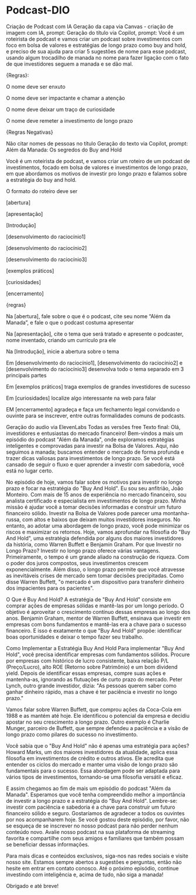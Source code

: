 # Podcast-DIO
Criação de Podcast com IA
Geração da capa via Canvas - criação de imagem com IA, prompt: 
Geração do título via Copilot, prompt: Você é um roteirista de podcast e vamos criar um podcast sobre investimentos com foco em bolsa de valores e estratégias de longo prazo como buy and hold, e preciso de sua ajuda para criar 5 sugestões de nome para esse podcast, usando algum trocadilho de manada no nome para fazer ligação com o fato de que investidores seguem a manada e se dão mal.

{Regras}:

O nome deve ser enxuto

O nome deve ser impactante e chamar a atenção

O nome deve deixar um traço de curiosidade

O nome deve remeter a investimento de longo prazo

 

{Regras Negativas}

Não citar nomes de pessoas no título
Geração do texto via Copilot, prompt: Além da Manada: Os segredos do Buy and Hold

 

Você é um roteirista de podcast, e vamos criar um roteiro de um podcast de investimentos, focado em bolsa de valores e investimentos de longo prazo, em que abordamos os motivos de investir pro longo prazo e falamos sobre a estratégia do buy and hold.

 

O formato do roteiro deve ser

 

[abertura]

[apresentação]

[Introdução]

[desenvolvimento do raciocínio1]

[desenvolvimento do raciocínio2]

[desenvolvimento do raciocínio3]

[exemplos práticos]

[curiosidades]

[encerramento]

 

{regras}

Na [abertura], fale sobre o que é o podcast, cite seu nome “Além da Manada”, e fale o que o podcast costuma apresentar

Na [apresentação], cite o tema que será tratado e apresente o podcaster, nome inventado, criando um currículo pra ele

Na [Introdução], inicie a abertura sobre o tema

Em [desenvolvimento do raciocínio1], [desenvolvimento do raciocínio2] e [desenvolvimento do raciocínio3] desenvolva todo o tema separado em 3 principais partes

Em [exemplos práticos] traga exemplos de grandes investidores de sucesso

Em [curiosidades] localize algo interessante na web para falar

EM [encerramento] agradeça e faça um fechamento legal convidando o ouvinte para se inscrever, entre outras formalidades comuns de podcasts.


Geração do audio via ElevenLabs
Todas as versões free
Texto final:
Olá, investidores e entusiastas do mercado financeiro! Bem-vindos a mais um episódio do podcast "Além da Manada", onde exploramos estratégias inteligentes e comprovadas para investir na Bolsa de Valores. Aqui, não seguimos a manada; buscamos entender o mercado de forma profunda e trazer dicas valiosas para investimentos de longo prazo. Se você está cansado de seguir o fluxo e quer aprender a investir com sabedoria, você está no lugar certo.

No episódio de hoje, vamos falar sobre os motivos para investir no longo prazo e focar na estratégia do "Buy And Hold". Eu sou seu anfitrião, João Monteiro. Com mais de 15 anos de experiência no mercado financeiro, sou analista certificado e especialista em investimentos de longo prazo. Minha missão é ajudar você a tomar decisões informadas e construir um futuro financeiro sólido.
Investir na Bolsa de Valores pode parecer uma montanha-russa, com altos e baixos que deixam muitos investidores inseguros. No entanto, ao adotar uma abordagem de longo prazo, você pode minimizar os riscos e maximizar os retornos. Hoje, vamos aprofundar na filosofia do "Buy And Hold", uma estratégia defendida por alguns dos maiores investidores da história, como Warren Buffett e Benjamin Graham.
Por que Investir no Longo Prazo?
Investir no longo prazo oferece várias vantagens. Primeiramente, o tempo é um grande aliado na construção de riqueza. Com o poder dos juros compostos, seus investimentos crescem exponencialmente. Além disso, o longo prazo permite que você atravesse as inevitáveis crises de mercado sem tomar decisões precipitadas. Como disse Warren Buffett, "o mercado é um dispositivo para transferir dinheiro dos impacientes para os pacientes".

O Que é Buy And Hold?
A estratégia de "Buy And Hold" consiste em comprar ações de empresas sólidas e mantê-las por um longo período. O objetivo é aproveitar o crescimento contínuo dessas empresas ao longo dos anos. Benjamin Graham, mentor de Warren Buffett, ensinava que investir em empresas com bons fundamentos e mantê-las era a chave para o sucesso financeiro. E isso é exatamente o que "Buy And Hold" propõe: identificar boas oportunidades e deixar o tempo fazer seu trabalho.

Como Implementar a Estratégia Buy And Hold
Para implementar "Buy And Hold", você precisa identificar empresas com fundamentos sólidos. Procure por empresas com histórico de lucro consistente, baixa relação P/L (Preço/Lucro), alto ROE (Retorno sobre Patrimônio) e um bom dividend yield. Depois de identificar essas empresas, compre suas ações e mantenha-as, ignorando as flutuações de curto prazo do mercado. Peter Lynch, outro grande investidor, dizia: "As pessoas querem saber como ganhar dinheiro rápido, mas a chave é ter paciência e investir no longo prazo."

Vamos falar sobre Warren Buffett, que comprou ações da Coca-Cola em 1988 e as mantém até hoje. Ele identificou o potencial da empresa e decidiu apostar no seu crescimento a longo prazo. Outro exemplo é Charlie Munger, parceiro de Buffett, que sempre defendeu a paciência e a visão de longo prazo como pilares do sucesso no investimento.


Você sabia que o "Buy And Hold" não é apenas uma estratégia para ações? Howard Marks, um dos maiores investidores da atualidade, aplica essa filosofia em investimentos de crédito e outros ativos. Ele acredita que entender os ciclos do mercado e manter uma visão de longo prazo são fundamentais para o sucesso. Essa abordagem pode ser adaptada para vários tipos de investimentos, tornando-se uma filosofia versátil e eficaz.

E assim chegamos ao fim de mais um episódio do podcast "Além da Manada". Esperamos que você tenha compreendido melhor a importância de investir a longo prazo e a estratégia do "Buy And Hold". Lembre-se: investir com paciência e sabedoria é a chave para construir um futuro financeiro sólido e seguro.
Gostaríamos de agradecer a todos os ouvintes por nos acompanharem hoje. Se você gostou deste episódio, por favor, não se esqueça de se inscrever no nosso podcast para não perder nenhum conteúdo novo. Avalie nosso podcast na sua plataforma de streaming favorita e compartilhe com seus amigos e familiares que também possam se beneficiar dessas informações.

Para mais dicas e conteúdos exclusivos, siga-nos nas redes sociais e visite nosso site. Estamos sempre abertos a sugestões e perguntas, então não hesite em entrar em contato conosco. Até o próximo episódio, continue investindo com inteligência e, acima de tudo, não siga a manada!

Obrigado e até breve!
